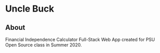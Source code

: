# Uncle Buck

## About
Financial Independence Calculator Full-Stack Web App created for PSU Open Source class in Summer 2020.
